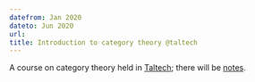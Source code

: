 ```yaml
---
datefrom: Jan 2020
dateto: Jun 2020
url:
title: Introduction to category theory @taltech
---
```


A course on category theory held in [Taltech](https://tallcats.github.io); there will be [notes](https://tallcats.github.io/CourseCategoryTheory.html).
